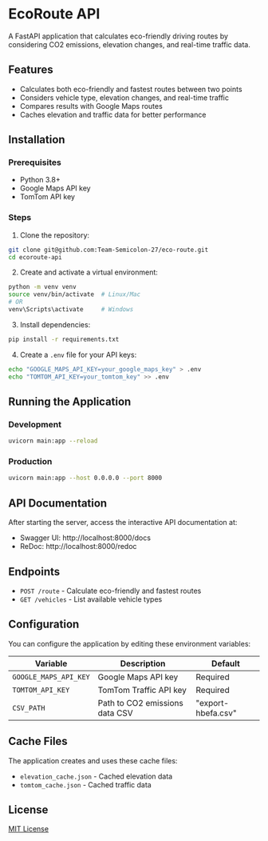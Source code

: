# EcoRoute API

A FastAPI application that calculates eco-friendly driving routes by considering CO2 emissions, elevation changes, and real-time traffic data.

## Features

- Calculates both eco-friendly and fastest routes between two points
- Considers vehicle type, elevation changes, and real-time traffic
- Compares results with Google Maps routes
- Caches elevation and traffic data for better performance

## Installation

### Prerequisites

- Python 3.8+
- Google Maps API key
- TomTom API key

### Steps

1. Clone the repository:
```bash
git clone git@github.com:Team-Semicolon-27/eco-route.git
cd ecoroute-api
```

2. Create and activate a virtual environment:
```bash
python -m venv venv
source venv/bin/activate  # Linux/Mac
# OR
venv\Scripts\activate     # Windows
```

3. Install dependencies:
```bash
pip install -r requirements.txt
```

4. Create a `.env` file for your API keys:
```bash
echo "GOOGLE_MAPS_API_KEY=your_google_maps_key" > .env
echo "TOMTOM_API_KEY=your_tomtom_key" >> .env
```

## Running the Application

### Development
```bash
uvicorn main:app --reload
```

### Production
```bash
uvicorn main:app --host 0.0.0.0 --port 8000
```

## API Documentation

After starting the server, access the interactive API documentation at:
- Swagger UI: http://localhost:8000/docs
- ReDoc: http://localhost:8000/redoc

## Endpoints

- `POST /route` - Calculate eco-friendly and fastest routes
- `GET /vehicles` - List available vehicle types

## Configuration

You can configure the application by editing these environment variables:

| Variable | Description | Default |
|----------|-------------|---------|
| `GOOGLE_MAPS_API_KEY` | Google Maps API key | Required |
| `TOMTOM_API_KEY` | TomTom Traffic API key | Required |
| `CSV_PATH` | Path to CO2 emissions data CSV | "export-hbefa.csv" |

## Cache Files

The application creates and uses these cache files:
- `elevation_cache.json` - Cached elevation data
- `tomtom_cache.json` - Cached traffic data

## License

[MIT License](LICENSE)